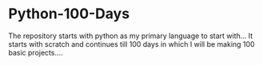 # Python-100-Days
The repository starts with python as my primary language to start with...
It starts with scratch and continues till 100 days in which I will be making 100 basic projects....
